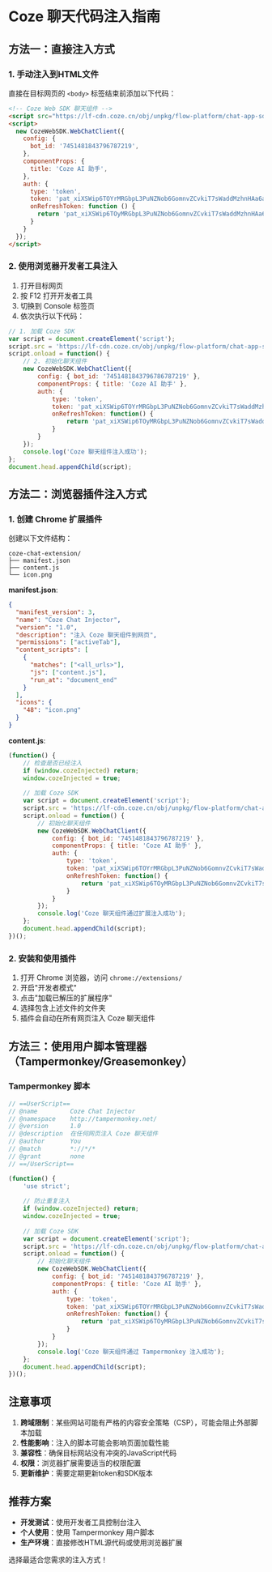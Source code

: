 # Coze 聊天代码注入指南

## 方法一：直接注入方式

### 1. 手动注入到HTML文件

直接在目标网页的 `<body>` 标签结束前添加以下代码：

```html
<!-- Coze Web SDK 聊天组件 -->
<script src="https://lf-cdn.coze.cn/obj/unpkg/flow-platform/chat-app-sdk/1.2.0-beta.10/libs/cn/index.js"></script>
<script>
  new CozeWebSDK.WebChatClient({
    config: {
      bot_id: '7451481843796787219',
    },
    componentProps: {
      title: 'Coze AI 助手',
    },
    auth: {
      type: 'token',
      token: 'pat_xiXSWip6TOYrMRGbpL3PuNZNob6GomnvZCvkiT7sWaddMzhnHAa6aFomcx93CkfB',
      onRefreshToken: function () {
        return 'pat_xiXSWip6TOyMRGbpL3PuNZNob6GomnvZCvkiT7sWaddMzhnHAa6aFomcx93CkfB'
      }
    }
  });
</script>
```

### 2. 使用浏览器开发者工具注入

1. 打开目标网页
2. 按 F12 打开开发者工具
3. 切换到 Console 标签页
4. 依次执行以下代码：

```javascript
// 1. 加载 Coze SDK
var script = document.createElement('script');
script.src = 'https://lf-cdn.coze.cn/obj/unpkg/flow-platform/chat-app-sdk/1.2.0-beta.10/libs/cn/index.js';
script.onload = function() {
    // 2. 初始化聊天组件
    new CozeWebSDK.WebChatClient({
        config: { bot_id: '7451481843796786787219' },
        componentProps: { title: 'Coze AI 助手' },
        auth: {
            type: 'token',
            token: 'pat_xiXSWip6TOYrMRGbpL3PuNZNob6GomnvZCvkiT7sWaddMzhnHAa6aFomcx93CkfB',
            onRefreshToken: function() {
                return 'pat_xiXSWip6TOyMRGbpL3PuNZNob6GomnvZCvkiT7sWaddMzhnHAa6aFomcx93CkfB'
            }
        }
    });
    console.log('Coze 聊天组件注入成功');
};
document.head.appendChild(script);
```

## 方法二：浏览器插件注入方式

### 1. 创建 Chrome 扩展插件

创建以下文件结构：
```
coze-chat-extension/
├── manifest.json
├── content.js
└── icon.png
```

**manifest.json**:
```json
{
  "manifest_version": 3,
  "name": "Coze Chat Injector",
  "version": "1.0",
  "description": "注入 Coze 聊天组件到网页",
  "permissions": ["activeTab"],
  "content_scripts": [
    {
      "matches": ["<all_urls>"],
      "js": ["content.js"],
      "run_at": "document_end"
    }
  ],
  "icons": {
    "48": "icon.png"
  }
}
```

**content.js**:
```javascript
(function() {
    // 检查是否已经注入
    if (window.cozeInjected) return;
    window.cozeInjected = true;
    
    // 加载 Coze SDK
    var script = document.createElement('script');
    script.src = 'https://lf-cdn.coze.cn/obj/unpkg/flow-platform/chat-app-sdk/1.2.0-beta.10/libs/cn/index.js';
    script.onload = function() {
        // 初始化聊天组件
        new CozeWebSDK.WebChatClient({
            config: { bot_id: '7451481843796787219' },
            componentProps: { title: 'Coze AI 助手' },
            auth: {
                type: 'token',
                token: 'pat_xiXSWip6TOYrMRGbpL3PuNZNob6GomnvZCvkiT7sWaddMzhnHAa6aFomcx93CkfB',
                onRefreshToken: function() {
                    return 'pat_xiXSWip6TOyMRGbpL3PuNZNob6GomnvZCvkiT7sWaddMzhnHAa6aFomcx93CkfB'
                }
            }
        });
        console.log('Coze 聊天组件通过扩展注入成功');
    };
    document.head.appendChild(script);
})();
```

### 2. 安装和使用插件

1. 打开 Chrome 浏览器，访问 `chrome://extensions/`
2. 开启"开发者模式"
3. 点击"加载已解压的扩展程序"
4. 选择包含上述文件的文件夹
5. 插件会自动在所有网页注入 Coze 聊天组件

## 方法三：使用用户脚本管理器（Tampermonkey/Greasemonkey）

### Tampermonkey 脚本

```javascript
// ==UserScript==
// @name         Coze Chat Injector
// @namespace    http://tampermonkey.net/
// @version      1.0
// @description  在任何网页注入 Coze 聊天组件
// @author       You
// @match        *://*/*
// @grant        none
// ==/UserScript==

(function() {
    'use strict';
    
    // 防止重复注入
    if (window.cozeInjected) return;
    window.cozeInjected = true;
    
    // 加载 Coze SDK
    var script = document.createElement('script');
    script.src = 'https://lf-cdn.coze.cn/obj/unpkg/flow-platform/chat-app-sdk/1.2.0-beta.10/libs/cn/index.js';
    script.onload = function() {
        // 初始化聊天组件
        new CozeWebSDK.WebChatClient({
            config: { bot_id: '7451481843796787219' },
            componentProps: { title: 'Coze AI 助手' },
            auth: {
                type: 'token',
                token: 'pat_xiXSWip6TOYrMRGbpL3PuNZNob6GomnvZCvkiT7sWaddMzhnHAa6aFomcx93CkfB',
                onRefreshToken: function() {
                    return 'pat_xiXSWip6TOyMRGbpL3PuNZNob6GomnvZCvkiT7sWaddMzhnHAa6aFomcx93CkfB'
                }
            }
        });
        console.log('Coze 聊天组件通过 Tampermonkey 注入成功');
    };
    document.head.appendChild(script);
})();
```

## 注意事项

1. **跨域限制**：某些网站可能有严格的内容安全策略（CSP），可能会阻止外部脚本加载
2. **性能影响**：注入的脚本可能会影响页面加载性能
3. **兼容性**：确保目标网站没有冲突的JavaScript代码
4. **权限**：浏览器扩展需要适当的权限配置
5. **更新维护**：需要定期更新token和SDK版本

## 推荐方案

- **开发测试**：使用开发者工具控制台注入
- **个人使用**：使用 Tampermonkey 用户脚本
- **生产环境**：直接修改HTML源代码或使用浏览器扩展

选择最适合您需求的注入方式！